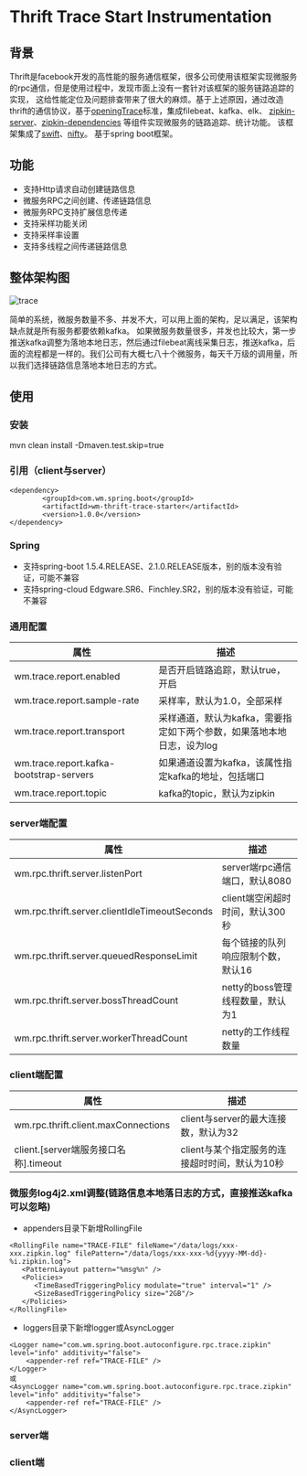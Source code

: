 # Thrift Trace Start Instrumentation
## 背景
Thrift是facebook开发的高性能的服务通信框架，很多公司使用该框架实现微服务的rpc通信，但是使用过程中，发现市面上没有一套针对该框架的服务链路追踪的实现，
这给性能定位及问题排查带来了很大的麻烦。基于上述原因，通过改造thrift的通信协议，基于[openingTrace](https://opentracing.io/specification/)标准，集成filebeat、kafka、elk、
[zipkin-server](https://github.com/openzipkin/zipkin/tree/master/zipkin-server)、[zipkin-dependencies](https://github.com/openzipkin/zipkin-dependencies)
等组件实现微服务的链路追踪、统计功能。
该框架集成了[swift](https://github.com/facebookarchive/swift)、[nifty](https://github.com/facebookarchive/nifty)。
基于spring boot框架。

## 功能
- 支持Http请求自动创建链路信息
- 微服务RPC之间创建、传递链路信息
- 微服务RPC支持扩展信息传递
- 支持采样功能关闭
- 支持采样率设置
- 支持多线程之间传递链路信息

## 整体架构图
![trace](https://user-images.githubusercontent.com/6084920/122634526-37751000-d111-11eb-9f10-5b48992bbdda.png)


简单的系统，微服务数量不多、并发不大，可以用上面的架构，足以满足，该架构缺点就是所有服务都要依赖kafka。
如果微服务数量很多，并发也比较大，第一步推送kafka调整为落地本地日志，然后通过filebeat离线采集日志，推送kafka，后面的流程都是一样的。我们公司有大概七八十个微服务，每天千万级的调用量，所以我们选择链路信息落地本地日志的方式。

## 使用
### 安装

mvn clean install -Dmaven.test.skip=true

### 引用（client与server）
    <dependency>
            <groupId>com.wm.spring.boot</groupId>
            <artifactId>wm-thrift-trace-starter</artifactId>
            <version>1.0.0</version>
    </dependency>
    
### Spring
- 支持spring-boot 1.5.4.RELEASE、2.1.0.RELEASE版本，别的版本没有验证，可能不兼容
- 支持spring-cloud Edgware.SR6、Finchley.SR2，别的版本没有验证，可能不兼容

### 通用配置
| 属性 | 描述 |
| --- | --- |
| wm.trace.report.enabled | 是否开启链路追踪，默认true，开启 |
| wm.trace.report.sample-rate | 采样率，默认为1.0，全部采样 |
| wm.trace.report.transport | 采样通道，默认为kafka，需要指定如下两个参数，如果落地本地日志，设为log |
| wm.trace.report.kafka-bootstrap-servers | 如果通道设置为kafka，该属性指定kafka的地址，包括端口 |
| wm.trace.report.topic | kafka的topic，默认为zipkin |

### server端配置
| 属性 | 描述 |
| --- | --- |
| wm.rpc.thrift.server.listenPort | server端rpc通信端口，默认8080 |
| wm.rpc.thrift.server.clientIdleTimeoutSeconds | client端空闲超时时间，默认300秒|
| wm.rpc.thrift.server.queuedResponseLimit | 每个链接的队列响应限制个数，默认16 |
| wm.rpc.thrift.server.bossThreadCount | netty的boss管理线程数量，默认为1 |
| wm.rpc.thrift.server.workerThreadCount | netty的工作线程数量 |

### client端配置
| 属性 | 描述 |
| --- | --- |
| wm.rpc.thrift.client.maxConnections | client与server的最大连接数，默认为32 |
| client.[server端服务接口名称].timeout | client与某个指定服务的连接超时时间，默认为10秒 |

### 微服务log4j2.xml调整(链路信息本地落日志的方式，直接推送kafka可以忽略)
- appenders目录下新增RollingFile
```
<RollingFile name="TRACE-FILE" fileName="/data/logs/xxx-xxx.zipkin.log" filePattern="/data/logs/xxx-xxx-%d{yyyy-MM-dd}-%i.zipkin.log">
   <PatternLayout pattern="%msg%n" />
   <Policies>
      <TimeBasedTriggeringPolicy modulate="true" interval="1" />
      <SizeBasedTriggeringPolicy size="2GB"/>
   </Policies>
</RollingFile>
```
- loggers目录下新增logger或AsyncLogger
``` 
<Logger name="com.wm.spring.boot.autoconfigure.rpc.trace.zipkin" level="info" additivity="false">
    <appender-ref ref="TRACE-FILE" />
</Logger>
或
<AsyncLogger name="com.wm.spring.boot.autoconfigure.rpc.trace.zipkin" level="info" additivity="false">
    <appender-ref ref="TRACE-FILE" />
</AsyncLogger>
``` 

### server端


### client端


